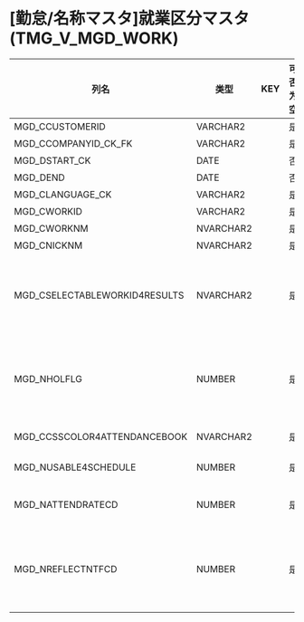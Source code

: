 # [勤怠/名称マスタ]就業区分マスタ(TMG_V_MGD_WORK)
| 列名   | 类型   | KEY  | 可否为空 | 注释   |
| ---- | ---- | ---- | ---- | ---- |
|MGD_CCUSTOMERID|VARCHAR2||是|顧客コード|
|MGD_CCOMPANYID_CK_FK|VARCHAR2||是|法人コード|
|MGD_DSTART_CK|DATE||否|開始日|
|MGD_DEND|DATE||否|終了日|
|MGD_CLANGUAGE_CK|VARCHAR2||是|言語区分|
|MGD_CWORKID|VARCHAR2||是|就業区分コード|
|MGD_CWORKNM|NVARCHAR2||是|就業区分名称|
|MGD_CNICKNM|NVARCHAR2||是|略称|
|MGD_CSELECTABLEWORKID4RESULTS|NVARCHAR2||是|[勤務実績登録/承認]選択可能な就業区分リスト(予定=MGD_CWORKID の場合)|
|MGD_NHOLFLG|NUMBER||是|[勤務実績登録/承認]実績登録時の休日フラグ(名称マスタTMG_HOLFLGの明細IDのみ指定)|
|MGD_CCSSCOLOR4ATTENDANCEBOOK|NVARCHAR2||是|[出勤簿]背景色のCSSクラスID|
|MGD_NUSABLE4SCHEDULE|NUMBER||是|[予定作成]編集画面での使用可否|
|MGD_NATTENDRATECD|NUMBER||是|[年休付与]出勤率算定区分(出勤とみなすかどうか)|
|MGD_NREFLECTNTFCD|NUMBER||是|[申請反映]反映可能な申請タイプ(タイプごとの反映可否をビット列で定義→10進形式で保持)|
